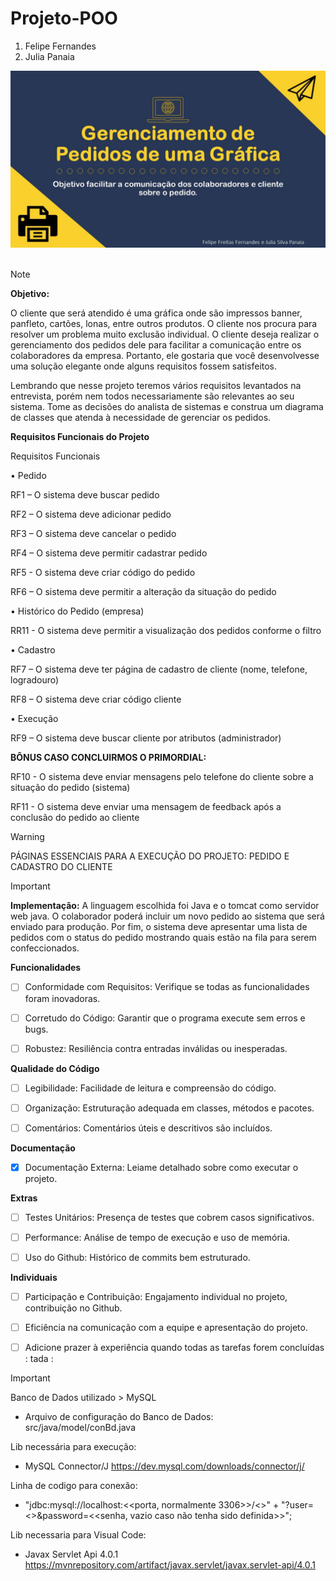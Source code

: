 # Projeto-POO

1. Felipe Fernandes
2. Julia Panaia
   
<div>​​
<img src = "https://github.com/oawiix/ProjetoPOO2/blob/main/img/grafica.jpg"  largura = "500px"/>
</div>​​

> [!NOTE]
> **Objetivo:**
> 
> O cliente que será atendido é uma gráfica onde são impressos banner, panfleto, cartões, lonas, entre outros produtos. O cliente nos procura para resolver um problema muito
> exclusão individual. O cliente deseja realizar o gerenciamento dos pedidos dele para facilitar a comunicação entre os colaboradores da empresa. Portanto, ele gostaria que você desenvolvesse uma solução elegante onde alguns requisitos fossem satisfeitos.
>
> Lembrando que nesse projeto teremos vários requisitos levantados na entrevista, porém nem todos necessariamente são relevantes ao seu sistema. Tome as decisões do analista de sistemas e construa um diagrama de classes que atenda à necessidade de gerenciar os pedidos.

**Requisitos Funcionais do Projeto**

Requisitos Funcionais

• Pedido

RF1 – O sistema deve buscar pedido

RF2 – O sistema deve adicionar pedido

RF3 – O sistema deve cancelar o pedido

RF4 – O sistema deve permitir cadastrar pedido

RF5 - O sistema deve criar código do pedido

RF6 – O sistema deve permitir a alteração da situação do pedido

• Histórico do Pedido (empresa)

RR11 - O sistema deve permitir a visualização dos pedidos conforme o filtro

• Cadastro

RF7 – O sistema deve ter página de cadastro de cliente (nome, telefone, logradouro)

RF8 – O sistema deve criar código cliente

• Execução

RF9 – O sistema deve buscar cliente por atributos (administrador)

**BÔNUS CASO CONCLUIRMOS O PRIMORDIAL:**

RF10 - O sistema deve enviar mensagens pelo telefone do cliente sobre a situação do
pedido (sistema)

RF11 - O sistema deve enviar uma mensagem de feedback após a conclusão do pedido
ao cliente

> [!WARNING]
> PÁGINAS ESSENCIAIS PARA A EXECUÇÃO DO PROJETO: PEDIDO E CADASTRO DO CLIENTE

> [!IMPORTANT]
> **Implementação:**
> A linguagem escolhida foi Java e o tomcat como servidor web java. O colaborador poderá incluir
> um novo pedido ao sistema que será enviado para produção. Por fim, o sistema deve apresentar uma
>  lista de pedidos com o status do pedido mostrando quais estão na fila para serem confeccionados.    
 


**Funcionalidades**

-  [ ] Conformidade com Requisitos: Verifique se todas as funcionalidades foram inovadoras.

-  [ ] Corretudo do Código: Garantir que o programa execute sem erros e bugs.

-  [ ] Robustez: Resiliência contra entradas inválidas ou inesperadas.

**Qualidade do Código**

-  [ ] Legibilidade: Facilidade de leitura e compreensão do código.

-  [ ] Organização: Estruturação adequada em classes, métodos e pacotes.

-  [ ] Comentários: Comentários úteis e descritivos são incluídos.

**Documentação** 
-  [x] Documentação Externa: Leiame detalhado sobre como executar o projeto.

**Extras** 

-  [ ] Testes Unitários: Presença de testes que cobrem casos significativos.

-  [ ] Performance: Análise de tempo de execução e uso de memória.

-  [ ] Uso do Github: Histórico de commits bem estruturado.

**Individuais**  

-  [ ] Participação e Contribuição: Engajamento individual no projeto, contribuição no Github.

-  [ ] Eficiência na comunicação com a equipe e apresentação do projeto.


-  [ ] Adicione prazer à experiência quando todas as tarefas forem concluídas : tada :

> [!IMPORTANT]
> Banco de Dados utilizado > MySQL
> + Arquivo de configuração do Banco de Dados:
> src/java/model/conBd.java
>
> Lib necessária para execução:
> + MySQL Connector/J
> https://dev.mysql.com/downloads/connector/j/
> 
> 
> Linha de codigo para conexão:
> + "jdbc:mysql://localhost:<<porta, normalmente 3306>>/<<nome do banco>>" +
> "?user=<<usuario>>&password=<<senha, vazio caso não tenha sido definida>>";
>
> Lib necessaria para Visual Code:
> + Javax Servlet Api 4.0.1
> https://mvnrepository.com/artifact/javax.servlet/javax.servlet-api/4.0.1
